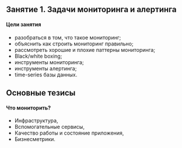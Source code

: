 ## Занятие 1. Задачи мониторинга и алертинга ##

#### Цели занятия
- разобраться в том, что такое мониторинг;  
- объяснить как строить мониторинг правильно;  
- рассмотреть хорошие и плохие паттерны мониторинга;  
- Black/white boxing;  
- инструменты мониторинга;  
- инструменты алертинга;  
- time-series базы данных.


## Основные тезисы 
#### Что мониторить?  
- Инфраструктура,  
- Вспомогательные сервисы,  
- Качество работы и состояние приложения,  
- Бизнесметрики.  
